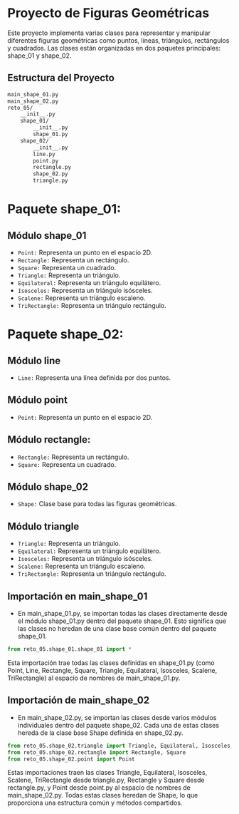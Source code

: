 # Proyecto de Figuras Geométricas
Este proyecto implementa varias clases para representar y manipular diferentes figuras geométricas como puntos, líneas, triángulos, rectángulos y cuadrados. Las clases están organizadas en dos paquetes principales: shape_01 y shape_02.

## Estructura del Proyecto
```bash
main_shape_01.py
main_shape_02.py
reto_05/
    __init__.py
    shape_01/
        __init__.py
        shape_01.py
    shape_02/
        __init__.py
        line.py
        point.py
        rectangle.py
        shape_02.py
        triangle.py
```
# Paquete shape_01:

## Módulo shape_01 
* `Point:` Representa un punto en el espacio 2D.
* `Rectangle:` Representa un rectángulo.
* `Square:` Representa un cuadrado.
* `Triangle:` Representa un triángulo.
* `Equilateral:` Representa un triángulo equilátero.
* `Isosceles:` Representa un triángulo isósceles.
* `Scalene:` Representa un triángulo escaleno.
* `TriRectangle:` Representa un triángulo rectángulo.

# Paquete shape_02:

## Módulo line
* `Line:` Representa una línea definida por dos puntos.

## Módulo point
* `Point:` Representa un punto en el espacio 2D.

## Módulo rectangle: 
* `Rectangle:` Representa un rectángulo.
* `Square:` Representa un cuadrado.

## Módulo shape_02
* `Shape:` Clase base para todas las figuras geométricas.

##  Módulo triangle 
* `Triangle:` Representa un triángulo.
* `Equilateral:` Representa un triángulo equilátero.
* `Isosceles:` Representa un triángulo isósceles.
* `Scalene:` Representa un triángulo escaleno.
* `TriRectangle:` Representa un triángulo rectángulo.

## Importación en main_shape_01
* En main_shape_01.py, se importan todas las clases directamente desde el módulo shape_01.py dentro del paquete shape_01. Esto significa que las clases no heredan de una clase base común dentro del paquete shape_01.

```python 
from reto_05.shape_01.shape_01 import *
```
Esta importación trae todas las clases definidas en shape_01.py (como Point, Line, Rectangle, Square, Triangle, Equilateral, Isosceles, Scalene, TriRectangle) al espacio de nombres de main_shape_01.py.

## Importación de main_shape_02
* En main_shape_02.py, se importan las clases desde varios módulos individuales dentro del paquete shape_02. Cada una de estas clases hereda de la clase base Shape definida en shape_02.py.

```python
from reto_05.shape_02.triangle import Triangle, Equilateral, Isosceles, Scalene, TriRectangle
from reto_05.shape_02.rectangle import Rectangle, Square
from reto_05.shape_02.point import Point
```
Estas importaciones traen las clases Triangle, Equilateral, Isosceles, Scalene, TriRectangle desde triangle.py, Rectangle y Square desde rectangle.py, y Point desde point.py al espacio de nombres de main_shape_02.py. Todas estas clases heredan de Shape, lo que proporciona una estructura común y métodos compartidos.
